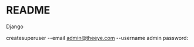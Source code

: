 # README

Django

createsuperuser  --email admin@theeye.com --username admin password: <standardpass>